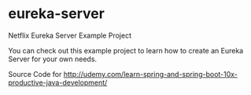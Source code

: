 # eureka-server
Netflix Eureka Server Example Project

You can check out this example project to learn how to create an Eureka Server for your own needs.

Source Code for http://udemy.com/learn-spring-and-spring-boot-10x-productive-java-development/
